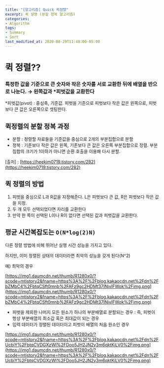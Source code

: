 ```yaml
---
title: "[알고리즘] Quick 퀵정렬"
excerpt: 퀵 설명 (분할 정복 알고리즘)
categories:
- Algorithm
tags:
- Summary
- Sort
last_modified_at: 2020-08-29T11:48:00-05:00
---
```


# 퀵 정렬??

### 특정한 값을 기준으로 큰 숫자와 작은 숫자를 서로 교환한 뒤에 배열을 반으로 나눈다. → 왼쪽값과 *피벗값을 교환한다

*피벗값(pivot) : 중심축, 기준값. 피벗을 기준으로 피벗보다 작은 값은 왼쪽으로, 피벗보다 큰 값은 오른쪽으로 셋팅한다.

## 퀵정렬의 분할 정복 과정

- 분할 : 정렬할 자료들을 기준값을 중심으로 2개의 부분집합으로 분할
- 정복 : 기준보다 작은 값은 왼쪽, 기준보다 큰 값은 오른쪽 부분집합으로 정렬. 부분집합의 크기가 1이하가 아니면 순환 호출을 이용해 다시 분할.

[출처] : [https://heekim0719.tistory.com/282](https://heekim0719.tistory.com/282) 

## 퀵 정렬의 방법

1. 피벗을 중심으로 L과 R값을 지정해준다. L은 피벗보다 큰 값, R은 피벗보다 작은 값을 지정.
2. 두 개 모두 선택되었다면 자리를 교환한다
3. 만약 한 쪽이 선택된 L이나 R이 없다면 선택된 값과 피벗값을 교환한다.

## 평균 시간복잡도는 `O(N*log(2)N)`

다른 정렬 방법에 비해 뛰어난 실행 시간 성능을 가지고 있다.   

하지만, 이미 정렬된 상태의 데이터라면 최악의 성능을 갖게 된다(N^2) 

예) 최악의 경우

[https://img1.daumcdn.net/thumb/R1280x0/?scode=mtistory2&fname=https%3A%2F%2Fblog.kakaocdn.net%2Fdn%2FbZMbC4%2FbtqCSft0mnb%2FAFz9gc2HDMt37INjvlFWok%2Fimg.png](https://img1.daumcdn.net/thumb/R1280x0/?scode=mtistory2&fname=https%3A%2F%2Fblog.kakaocdn.net%2Fdn%2FbZMbC4%2FbtqCSft0mnb%2FAFz9gc2HDMt37INjvlFWok%2Fimg.png)

- 피벗을 제외한 나머지 모든 원소가 하나의 부분배열로 분할되는 경우 : 즉, 피벗이 항상 부분배열의 최소값 혹은 최대값이 되는 경우
- 입력 데이터가 정렬된 데이터이고 피벗이 배열의 처음 원소인 경우

[https://img1.daumcdn.net/thumb/R1280x0/?scode=mtistory2&fname=https%3A%2F%2Fblog.kakaocdn.net%2Fdn%2FUcbiY%2FbtqCVDGXzWI%2FDoo5JH2JN2y3m6qktKjLV0%2Fimg.png](https://img1.daumcdn.net/thumb/R1280x0/?scode=mtistory2&fname=https%3A%2F%2Fblog.kakaocdn.net%2Fdn%2FUcbiY%2FbtqCVDGXzWI%2FDoo5JH2JN2y3m6qktKjLV0%2Fimg.png)
